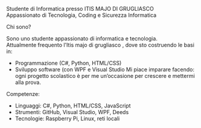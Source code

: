  Studente di Informatica presso ITIS MAJO DI GRUGLIASCO  
 Appassionato di Tecnologia, Coding e Sicurezza Informatica
 
Chi sono?

Sono uno studente appassionato di informatica e tecnologia.  
Attualmente frequento l'Itis majo di grugliasco , dove sto costruendo le basi in:

- Programmazione (C#, Python, HTML/CSS)
- Sviluppo software (con WPF e Visual Studio
Mi piace imparare facendo: ogni progetto scolastico è per me un’occasione per crescere e mettermi alla prova.

Competenze:

- Linguaggi: C#, Python, HTML/CSS, JavaScript 
- Strumenti: GitHub, Visual Studio, WPF, Deeds
- Tecnologie: Raspberry Pi, Linux, reti locali
  
